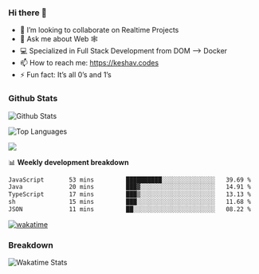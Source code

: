 ### Hi there 👋

- 👯 I’m looking to collaborate on Realtime Projects
- 💬 Ask me about Web 🕸
- 💻 Specialized in Full Stack Development from DOM --> Docker
- 📫 How to reach me: https://keshav.codes
- ⚡ Fun fact: It’s all 0’s and 1’s

### Github Stats
![Github Stats](https://github-readme-stats.vercel.app/api?username=keshavlingala&count_private=true&show_icons=true&theme=radical)

![Top Languages](https://github-readme-stats.vercel.app/api/top-langs/?username=keshavlingala&show_icons=true&theme=radical)

![](https://komarev.com/ghpvc/?username=keshavlingala)

📊 **Weekly development breakdown**

<!--START_SECTION:waka-->

```txt
JavaScript       53 mins         ██████████░░░░░░░░░░░░░░░   39.69 %
Java             20 mins         ███▓░░░░░░░░░░░░░░░░░░░░░   14.91 %
TypeScript       17 mins         ███▒░░░░░░░░░░░░░░░░░░░░░   13.13 %
sh               15 mins         ███░░░░░░░░░░░░░░░░░░░░░░   11.68 %
JSON             11 mins         ██░░░░░░░░░░░░░░░░░░░░░░░   08.22 %
```

<!--END_SECTION:waka-->


[![wakatime](https://wakatime.com/badge/user/62bfdbc7-082c-40a7-b4bd-f9280d51aeed.svg)](https://wakatime.com/@62bfdbc7-082c-40a7-b4bd-f9280d51aeed)


### Breakdown

![Wakatime Stats](https://github-readme-stats.vercel.app/api/wakatime?username=keshavlingala)
